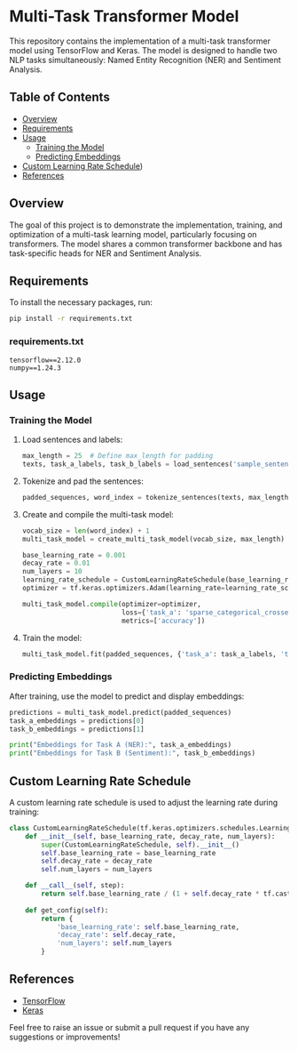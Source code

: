 
# Multi-Task Transformer Model

This repository contains the implementation of a multi-task transformer model using TensorFlow and Keras. The model is designed to handle two NLP tasks simultaneously: Named Entity Recognition (NER) and Sentiment Analysis. 

## Table of Contents
- [Overview](#overview)
- [Requirements](#requirements)
- [Usage](#usage)
  - [Training the Model](#training-the-model)
  - [Predicting Embeddings](#predicting-embeddings)
- [Custom Learning Rate Schedule](#custom-learning-rate-schedule))
- [References](#references)

## Overview
The goal of this project is to demonstrate the implementation, training, and optimization of a multi-task learning model, particularly focusing on transformers. The model shares a common transformer backbone and has task-specific heads for NER and Sentiment Analysis.

## Requirements
To install the necessary packages, run:
```bash
pip install -r requirements.txt
```

### requirements.txt
```
tensorflow==2.12.0
numpy==1.24.3
```

## Usage
### Training the Model
1. Load sentences and labels:
    ```python
    max_length = 25  # Define max_length for padding
    texts, task_a_labels, task_b_labels = load_sentences('sample_sentences.json', max_length)
    ```

2. Tokenize and pad the sentences:
    ```python
    padded_sequences, word_index = tokenize_sentences(texts, max_length)
    ```

3. Create and compile the multi-task model:
    ```python
    vocab_size = len(word_index) + 1
    multi_task_model = create_multi_task_model(vocab_size, max_length)
    
    base_learning_rate = 0.001
    decay_rate = 0.01
    num_layers = 10
    learning_rate_schedule = CustomLearningRateSchedule(base_learning_rate, decay_rate, num_layers)
    optimizer = tf.keras.optimizers.Adam(learning_rate=learning_rate_schedule)

    multi_task_model.compile(optimizer=optimizer, 
                             loss={'task_a': 'sparse_categorical_crossentropy', 'task_b': 'sparse_categorical_crossentropy'}, 
                             metrics=['accuracy'])
    ```

4. Train the model:
    ```python
    multi_task_model.fit(padded_sequences, {'task_a': task_a_labels, 'task_b': task_b_labels}, epochs=3)
    ```

### Predicting Embeddings
After training, use the model to predict and display embeddings:
```python
predictions = multi_task_model.predict(padded_sequences)
task_a_embeddings = predictions[0]
task_b_embeddings = predictions[1]

print("Embeddings for Task A (NER):", task_a_embeddings)
print("Embeddings for Task B (Sentiment):", task_b_embeddings)
```

## Custom Learning Rate Schedule
A custom learning rate schedule is used to adjust the learning rate during training:
```python
class CustomLearningRateSchedule(tf.keras.optimizers.schedules.LearningRateSchedule):
    def __init__(self, base_learning_rate, decay_rate, num_layers):
        super(CustomLearningRateSchedule, self).__init__()
        self.base_learning_rate = base_learning_rate
        self.decay_rate = decay_rate
        self.num_layers = num_layers

    def __call__(self, step):
        return self.base_learning_rate / (1 + self.decay_rate * tf.cast(step, tf.float32))
    
    def get_config(self):
        return {
            'base_learning_rate': self.base_learning_rate,
            'decay_rate': self.decay_rate,
            'num_layers': self.num_layers
        }
```


## References
- [TensorFlow](https://www.tensorflow.org/)
- [Keras](https://keras.io/)

Feel free to raise an issue or submit a pull request if you have any suggestions or improvements!
